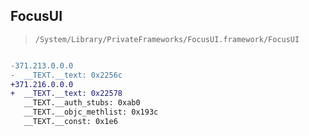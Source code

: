## FocusUI

> `/System/Library/PrivateFrameworks/FocusUI.framework/FocusUI`

```diff

-371.213.0.0.0
-  __TEXT.__text: 0x2256c
+371.216.0.0.0
+  __TEXT.__text: 0x22578
   __TEXT.__auth_stubs: 0xab0
   __TEXT.__objc_methlist: 0x193c
   __TEXT.__const: 0x1e6

```
